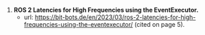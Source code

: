 1. **ROS 2 Latencies for High Frequencies using the EventExecutor.**
   * url: https://bit-bots.de/en/2023/03/ros-2-latencies-for-high-frequencies-using-the-eventexecutor/ (cited on page 5).

